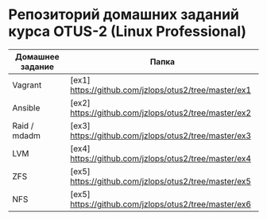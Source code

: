 # Репозиторий домашних заданий курса OTUS-2 (Linux Professional)

| Домашнее задание | Папка  | 
| ------ | ------ |
| Vagrant | [ex1] https://github.com/jzlops/otus2/tree/master/ex1 |
| Ansible | [ex2] https://github.com/jzlops/otus2/tree/master/ex2 |
| Raid / mdadm | [ex3] https://github.com/jzlops/otus2/tree/master/ex3 |
| LVM | [ex4] https://github.com/jzlops/otus2/tree/master/ex4 |
| ZFS | [ex5] https://github.com/jzlops/otus2/tree/master/ex5 |
| NFS | [ex5] https://github.com/jzlops/otus2/tree/master/ex6 |